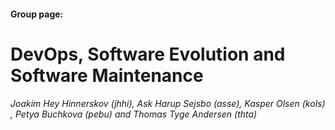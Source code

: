#### Group page:
# DevOps, Software Evolution and Software Maintenance

*Joakim Hey Hinnerskov (jhhi), Ask Harup Sejsbo (asse), Kasper Olsen (kols) , Petya Buchkova (pebu) and Thomas Tyge Andersen (thta)*
